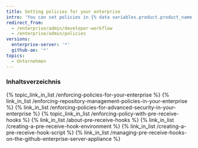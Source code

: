 ```yaml
---
title: Setting policies for your enterprise
intro: 'You can set policies in {% data variables.product.product_name %} to reduce risk and increase quality.'
redirect_from:
  - /enterprise/admin/developer-workflow
  - /enterprise/admin/policies
versions:
  enterprise-server: '*'
  github-ae: '*'
topics:
  - Unternehmen
---
```



### Inhaltsverzeichnis

{% topic_link_in_list /enforcing-policies-for-your-enterprise %}
    {% link_in_list /enforcing-repository-management-policies-in-your-enterprise %}
    {% link_in_list /enforcing-policies-for-advanced-security-in-your-enterprise %}
{% topic_link_in_list /enforcing-policy-with-pre-receive-hooks %}
    {% link_in_list /about-pre-receive-hooks %}
    {% link_in_list /creating-a-pre-receive-hook-environment %}
    {% link_in_list /creating-a-pre-receive-hook-script %}
    {% link_in_list /managing-pre-receive-hooks-on-the-github-enterprise-server-appliance %}
